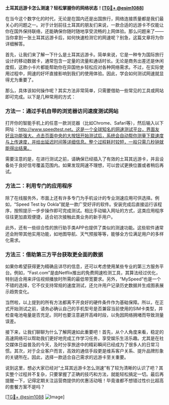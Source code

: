 **土耳其远游卡怎么测速？轻松掌握你的网络状态！[[TG💪+ @esim1088](https://t.me/s/esim1088)]**

在当今这个数字化的时代，无论是在国内还是出国旅行，网络连接质量都是我们最关心的问题之一。对于计划前往土耳其的朋友们来说，一款合适的远游卡不仅能让你在国外保持联络，还能确保你随时随地享受流畅的上网体验。那么问题来了——当你拿到一张土耳其远游卡后，如何快速检测它的网速呢？别急，这篇文章将为你详细解答。

首先，让我们来了解一下什么是土耳其远游卡。简单来说，它是一种专为国际旅行设计的移动数据卡，通常包含一定量的流量和通话时长。无论是商务出差还是休闲度假，这款小卡片都能帮助你在异国他乡轻松应对各种网络需求。不过，在实际使用过程中，网速的好坏直接影响到我们的使用体验。因此，学会如何测试网速就显得尤为重要了。

那么，具体该如何操作呢？其实方法非常简单，只需要借助一些常见的工具或网站即可完成。以下是几种常用的方式：

### 方法一：通过手机自带的浏览器访问速度测试网站

打开你的智能手机上的任意一款浏览器（比如Chrome、Safari等），然后输入以下网址：http://www.speedtest.net。这是一个全球知名的网速测试平台，界面友好且功能强大。点击页面中央的大按钮开始测试后，系统会自动帮你测量下载速度与上传速度，并给出延迟时间等详细信息。整个过程耗时较短，一般只需几秒钟就能得出结果。

需要注意的是，在进行测试之前，请确保已经插入了有效的土耳其远游卡，并且设备处于良好信号覆盖范围内。如果发现网速不理想，可以尝试更换位置或者稍后再试。

### 方法二：利用专门的应用程序

除了在线服务外，市面上还有许多专门为手机设计的专业测速应用可供选择。例如，“Speed Test by Ookla”就是一款广受好评的软件。安装完成后直接运行该程序，按照提示一步步操作即可完成测试。相比手动输入网址的方式，这类应用程序往往更加直观便捷，适合初次接触此类业务的新手用户。

此外，还有一些综合性的旅行助手类APP也提供了类似的测速功能。这些软件通常还会附带其他实用功能，如地图导航、天气预报等等，能够全方位满足用户的多样化需求。

### 方法三：借助第三方平台获取更全面的数据

如果你希望获得更为精确且详尽的信息，还可以考虑使用某些专业的第三方服务平台。例如，“Fast.com”是由Netflix推出的免费网速检测工具，其算法经过优化，特别适合用来评估视频播放时所需的最低带宽要求。另外，“MySpeed”也是一个不错的选择，它不仅支持常规的速度测试，还允许用户记录历史数据并生成图表展示趋势变化。

当然啦，以上提到的所有方法都离不开良好的硬件条件作为基础保障。所以，在正式开始测试之前，请务必确认自己的手机型号是否兼容当前使用的SIM卡类型，并检查电池电量是否充足。同时也要注意避开高峰时段，以免因网络拥堵而导致测量误差。

接下来，让我们聊聊为什么了解网速如此重要吧！首先，从个人角度来看，稳定的高速网络可以帮助我们更好地完成工作学习任务，享受娱乐生活乐趣。尤其是在社交媒体日益普及的今天，及时分享旅途中的精彩瞬间已经成为了很多人的日常习惯。其次，对于企业客户而言，高效的通信手段更是维系客户关系、提升品牌形象的关键所在。因此，选择一款适合自己需求的远游卡至关重要。

说到这里，想必大家已经对“土耳其远游卡怎么测速”有了较为清晰的认识了吧？其实整个过程并不复杂，只要掌握了正确的技巧和方法，就能轻松搞定一切。最后再提醒一下，记得定期关注运营商提供的优惠活动哦！毕竟谁都不想错过性价比超高的套餐方案不是吗？

[[TG💪+ @esim1088](https://t.me/s/esim1088) ![Image](https://i.postimg.cc/4NQfJmqS/Snipaste-2025-05-13-00-14-12.png)]